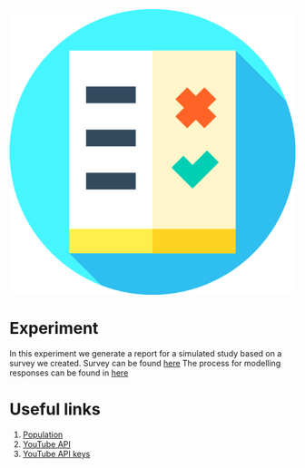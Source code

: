 ![Liberal Party](other/survey.png)

# Experiment
In this experiment we generate a report for a simulated study based on a survey we created.
Survey can be found [here](https://cesarvillarrealg.typeform.com/to/XX9vwSu5)
The process for modelling responses can be found in [here](https://github.com/cesar-yoab/survey_modelling/tree/main/scripts)


# Useful links 
1. [Population](https://www150.statcan.gc.ca/t1/tbl1/en/tv.action?pid=1710000901)
3. [YouTube API](https://developers.google.com/youtube/v3/docs/videos/list)
4. [YouTube API keys](https://developers.google.com/youtube/v3/docs/?apix=true)
